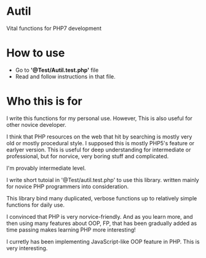 # Autil
Vital functions for PHP7 development

# How to use
- Go to **'@Test/Autil.test.php'** file
- Read and follow instructions in that file.

# Who this is for
I write this functions for my personal use. However, This is also useful for other novice developer.

I think that PHP resources on the web that hit by searching is mostly very old or mostly procedural style. I supposed this is mostly PHP5's feature or earlyer version.  This is useful for deep understanding for intermediate or professional, but for norvice, very boring stuff and complicated.

I'm provably intermediate level.

I write short tutoial in '@Test/autil.test.php' to use this library. written mainly for novice PHP programmers into consideration.

This library bind many duplicated, verbose functions up to relatively simple functions for daily use.

I convinced that PHP is very norvice-friendly. And as you learn more, and then using many features about OOP, FP, that has been gradually added as time passing makes learning PHP more interesting!

I curretly has been implementing JavaScript-like OOP feature in PHP. This is very interesting. 
